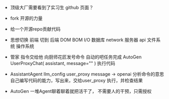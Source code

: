 - 顶级大厂需要看到了实习生 github 页面？
- fork
    开源的力量
- 给一个开源repo贡献代码

- 思想切换
    前端 切到 后端
    DOM BOM
    I/O 数据库 network 服务器 api 文件系统 操作系统

- 管家
    指令交给他
    向厨师花匠发号命令
    自动的吧任务完成 AutoGen
    UserProxyChat(
        assistant,
        message=""
    )
    执行代码
- AssistantAgent
    llm_config user_proxy message -> openai 分析命令的意思
    自己编写代码的能力，写出来，交给user_proxy 执行，并检查结果

- AutoGen 一堆Agent聊着聊着就把活干了， 不需要人的干预，只需授权